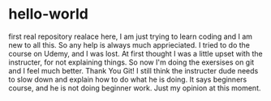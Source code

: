 # hello-world
first real repository
realace here, I am just trying to learn coding and I am new to all this. So any help is always much apprieciated. I tried to do the course on Udemy, and I was lost. At first thought I was a little upset with the instructer, for not explaining things.
So now I'm doing the exersises on git and I feel much better. Thank You Git!
I still think the instructer dude needs to slow down and explain how to do what he is doing. It says beginners course, and he is not doing beginner work. Just my opinion at this moment.
